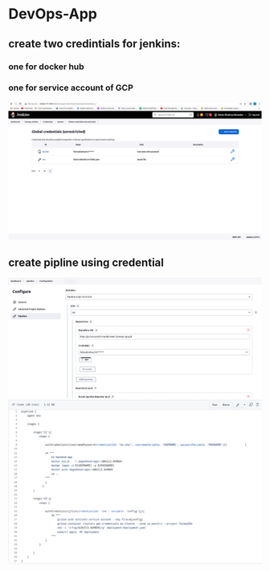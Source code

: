 # DevOps-App

## create two credintials for jenkins:

### one for docker hub
### one for service account of GCP

![home_Page Image](./images/credentials.png)

## create pipline using credential 

![home_Page Image](./images/pipline.png)
![home_Page Image](./images/jenkinsfile.png)



